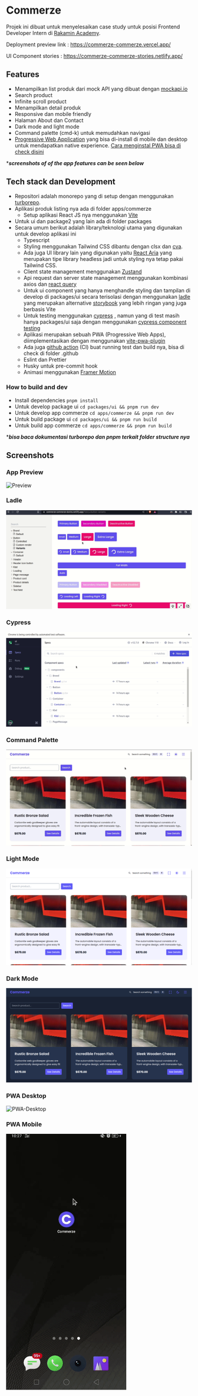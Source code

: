 # Commerze

Projek ini dibuat untuk menyelesaikan case study untuk posisi Frontend Developer Intern di [Rakamin Academy](https://www.rakamin.com/).

Deployment preview link : https://commerze-commerze.vercel.app/ 

UI Component stories : https://commerze-commerze-stories.netlify.app/

## Features

- Menampilkan list produk dari mock API yang dibuat dengan [mockapi.io](https://mockapi.io/)
- Search product
- Infinite scroll product
- Menampilkan detail produk
- Responsive dan mobile friendly
- Halaman About dan Contact
- Dark mode and light mode
- Command palette (cmd-k) untuk memudahkan navigasi
- [Progressive Web Application](https://web.dev/what-are-pwas/) yang bisa di-install di mobile dan desktop untuk mendapatkan native experience. [Cara menginstal PWA bisa di check disini](https://support.google.com/chrome/answer/9658361?hl=en&co=GENIE.Platform=Desktop)

\***_screenshots of of the app features can be seen below_**

## Tech stack dan Development

- Repositori adalah monorepo yang di setup dengan menggunakan [turborepo](https://turbo.build/repo/docs).
- Aplikasi produk listing nya ada di folder apps/commerze
  - Setup aplikasi React JS nya menggunakan [Vite](https://vitejs.dev/)
- Untuk ui dan package2 yang lain ada di folder packages
- Secara umum berikut adalah library/teknologi utama yang digunakan untuk develop aplikasi ini
  - Typescript
  - Styling menggunakan Tailwind CSS dibantu dengan clsx dan [cva](https://www.npmjs.com/package/class-variance-authority).
  - Ada juga UI library lain yang digunakan yaitu [React Aria](https://react-spectrum.adobe.com/react-aria/) yang merupakan tipe library headless jadi untuk styling nya tetap pakai Tailwind CSS.
  - Client state management menggunakan [Zustand](https://github.com/pmndrs/zustand)
  - Api request dan server state management menggunakan kombinasi axios dan [react query](https://react-query-v3.tanstack.com/)
  - Untuk ui component yang hanya menghandle styling dan tampilan di develop di packages/ui secara terisolasi dengan menggunakan [ladle](https://ladle.dev/) yang merupakan alternative [storybook](https://storybook.js.org/) yang lebih ringan yang juga berbasis Vite
  - Untuk testing menggunakan [cypress](https://www.cypress.io/) , namun yang di test masih hanya packages/ui saja dengan menggunakan [cypress component testing](https://docs.cypress.io/guides/component-testing/overview)
  - Aplikasi merupakan sebuah PWA (Progressive Web Apps), diimplementasikan dengan menggunakan [vite-pwa-plugin](https://github.com/vite-pwa/vite-plugin-pwa)
  - Ada juga [github action](https://github.com/features/actions) (CI) buat running test dan build nya, bisa di check di folder .github
  - Eslint dan Prettier
  - Husky untuk pre-commit hook
  - Animasi menggunakan [Framer Motion](https://www.framer.com/motion/)

### How to build and dev

- Install dependencies
  `pnpm install`
- Untuk develop package ui
  `cd packages/ui && pnpm run dev`
- Untuk develop app commerze
  `cd apps/commerze && pnpm run dev`
- Untuk build package ui
  `cd packages/ui && pnpm run build`
- Untuk build app commerze
  `cd apps/commerze && pnpm run build`

\***_bisa baca dokumentasi turborepo dan pnpm terkait folder structure nya_**

## Screenshots

### App Preview
![Preview](/screenshots/preview.gif)

### Ladle 
![Ladle](/screenshots/ladle-demo.gif)

### Cypress
![Cypress](/screenshots/cypress-demo.gif)

### Command Palette
![CMDK](/screenshots/cmdk.gif)

### Light Mode
![Light-Mode](/screenshots/light-mode.png)

### Dark Mode
![Dark-Mode](/screenshots/dark-mode.png)

### PWA Desktop
![PWA-Desktop](/screenshots/pwa-desktop.gif)

### PWA Mobile
![PWA-Mobile](/screenshots/pwa-mobile.gif)

